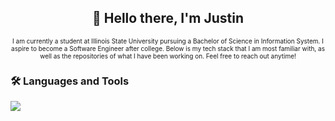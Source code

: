 
<div align="center">
  
<h2>👋 Hello there, I'm Justin</h2>

</div>

<div align="middle" style="font-size: 10px; font-weight: normal;">
I am currently a student at Illinois State University pursuing a Bachelor of Science in Information System. I aspire to become a Software Engineer after college. Below is my tech stack that I am most familiar with, as well as the repositories of what I have been working on. Feel free to reach out anytime!
</div>

### 🛠️ Languages and Tools

<img src="https://cdn.jsdelivr.net/gh/devicons/devicon@latest/icons/java/java-original.svg" />
          




<!--
**justinlesnicki3/justinlesnicki3** is a ✨ _special_ ✨ repository because its `README.md` (this file) appears on your GitHub profile.

Here are some ideas to get you started:

- 🔭 I’m currently working on ...
- 🌱 I’m currently learning ...
- 👯 I’m looking to collaborate on ...
- 🤔 I’m looking for help with ...
- 💬 Ask me about ...
- 📫 How to reach me: ...
- 😄 Pronouns: ...
- ⚡ Fun fact: ...
-->
